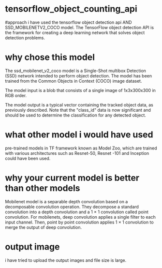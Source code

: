 # tensorflow_object_counting_api

#approach
i have used the tensorflow object detection api AND SSD_MOBILENETV2_COCO model.
The TensorFlow object detection API is the framework for creating a deep learning network that solves object detection problems.

# why chose this model
The ssd_mobilenet_v2_coco model is a Single-Shot multibox Detection (SSD) network intended to perform object detection. The model has been trained from the Common Objects in Context (COCO) image dataset.

The model input is a blob that consists of a single image of 1x3x300x300 in RGB order.

The model output is a typical vector containing the tracked object data, as previously described. Note that the "class_id" data is now significant and should be used to determine the classification for any detected object.

# what other model i would have used
pre-trained models in TF framework known as Model Zoo, which are trained with various architectures such as Resnet-50, Resnet -101 and Inception could have been used.

# why your current model is better than other models
Mobilenet model is a separable depth convolution based on a decomposable convolution operation. They decompose a standard convolution into a depth convolution and a 1 × 1 convolution called point convolution.
For mobilenets, deep convolution applies a single filter to each input channel. Then, point by point convolution applies 1 × 1 convolution to merge the output of deep convolution.

# output image
i have tried to upload the output images and file size is large.

